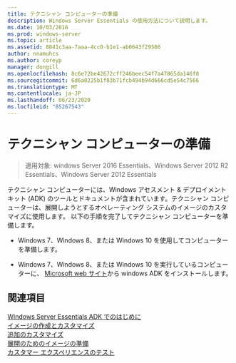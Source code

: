 ```yaml
---
title: テクニシャン コンピューターの準備
description: Windows Server Essentials の使用方法について説明します。
ms.date: 10/03/2016
ms.prod: windows-server
ms.topic: article
ms.assetid: 8841c3aa-7aaa-4cc0-b1e1-ab0643f29586
author: nnamuhcs
ms.author: coreyp
manager: dongill
ms.openlocfilehash: 8c6e72be42672cff246beec54f7a47865da146f0
ms.sourcegitcommit: 6d6a0225b1f83b71fcb494b94d666cd5e54c7566
ms.translationtype: MT
ms.contentlocale: ja-JP
ms.lasthandoff: 06/23/2020
ms.locfileid: "85267543"
---
```

# <a name="prepare-the-technician-computer"></a>テクニシャン コンピューターの準備

>適用対象: windows Server 2016 Essentials、Windows Server 2012 R2 Essentials、Windows Server 2012 Essentials

テクニシャン コンピューターには、Windows アセスメント & デプロイメント キット (ADK) のツールとドキュメントが含まれています。テクニシャン コンピューターは、展開しようとするオペレーティング システムのイメージのカスタマイズに使用します。 以下の手順を完了してテクニシャン コンピューターを準備します。  
  
-   Windows 7、Windows 8、または Windows 10 を使用してコンピューターを準備します。  
  
-   Windows 7、Windows 8、または Windows 10 を実行しているコンピューターに、 [Microsoft web サイト](https://go.microsoft.com/fwlink/?LinkID=248647)から windows ADK をインストールします。  
  
## <a name="see-also"></a>関連項目  

 [Windows Server Essentials ADK でのはじめに](Getting-Started-with-the-Windows-Server-Essentials-ADK.md)   
 [イメージの作成とカスタマイズ](Creating-and-Customizing-the-Image.md)   
 [追加のカスタマイズ](Additional-Customizations.md)   
 [展開のためのイメージの準備](Preparing-the-Image-for-Deployment.md)   
 [カスタマー エクスペリエンスのテスト](Testing-the-Customer-Experience.md)

